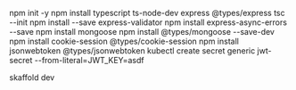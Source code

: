 npm init -y
npm install typescript ts-node-dev express @types/express
tsc --init
npm install --save express-validator
npm install express-async-errors --save
npm install mongoose
npm install @types/mongoose --save-dev
npm install cookie-session @types/cookie-session
npm install jsonwebtoken @types/jsonwebtoken
kubectl create secret generic jwt-secret --from-literal=JWT_KEY=asdf

skaffold dev
